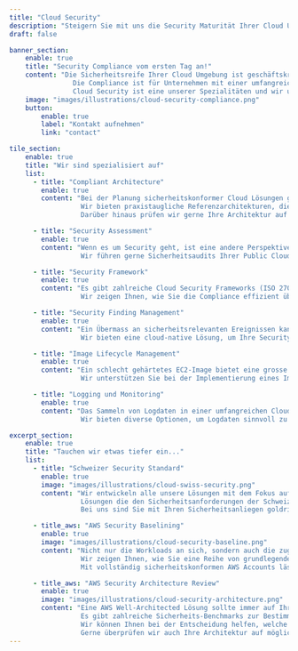 ```yaml
---
title: "Cloud Security"
description: "Steigern Sie mit uns die Security Maturität Ihrer Cloud Umgebung."
draft: false

banner_section:
    enable: true
    title: "Security Compliance vom ersten Tag an!"
    content: "Die Sicherheitsreife Ihrer Cloud Umgebung ist geschäftskritisch.
                Die Compliance ist für Unternehmen mit einer umfangreichen Applikationslandschaft eine grosse Herausforderung.<br><br>
                Cloud Security ist eine unserer Spezialitäten und wir unterstützen Sie gerne!"
    image: "images/illustrations/cloud-security-compliance.png"
    button:
        enable: true
        label: "Kontakt aufnehmen"
        link: "contact"

tile_section:
    enable: true
    title: "Wir sind spezialisiert auf"
    list:
      - title: "Compliant Architecture"
        enable: true
        content: "Bei der Planung sicherheitskonformer Cloud Lösungen gibt es viele Faktoren zu berücksichtigen.<br><br>
                  Wir bieten praxistaugliche Referenzarchitekturen, die [CIS Control](/faq/#cis \"Was sind CIS Controls?\") konform sind.
                  Darüber hinaus prüfen wir gerne Ihre Architektur auf mögliche Schwachstellen."

      - title: "Security Assessment"
        enable: true
        content: "Wenn es um Security geht, ist eine andere Perspektive von einer unbeteiligten Stelle sehr wertvoll.<br><br>
                  Wir führen gerne Sicherheitsaudits Ihrer Public Cloud Umgebung durch und helfen Ihnen, die gefundenen Mängel zu beheben."

      - title: "Security Framework"
        enable: true
        content: "Es gibt zahlreiche Cloud Security Frameworks (ISO 27000, CIS Controls, BSI C5, NIST) mit diversen Schwerpunkten.<br><br>
                  Wir zeigen Ihnen, wie Sie die Compliance effizient überwachen und im Verletzungsfall angemessen reagieren können."

      - title: "Security Finding Management"
        enable: true
        content: "Ein Übermass an sicherheitsrelevanten Ereignissen kann Sie in einer kritischen Situation schnell handlungsunfähig machen.<br><br>
                  Wir bieten eine cloud-native Lösung, um Ihre Security Finding unter Kontrolle zu bringen."

      - title: "Image Lifecycle Management"
        enable: true
        content: "Ein schlecht gehärtetes EC2-Image bietet eine grosse Angriffsfläche.<br><br>
                  Wir unterstützen Sie bei der Implementierung eines Image-Backing Prozesses, der Ihr Unternehmen mit gehärteten EC2-Images versorgt und diese kontinuierlich validiert."

      - title: "Logging und Monitoring"
        enable: true
        content: "Das Sammeln von Logdaten in einer umfangreichen Cloud Umgebung kann schnell zu einer grossen Herausforderung werden.<br><br>
                  Wir bieten diverse Optionen, um Logdaten sinnvoll zu sammeln und an eine Monitoring-Lösung Ihrer Wahl weiterzuleiten."

excerpt_section:
    enable: true
    title: "Tauchen wir etwas tiefer ein..."
    list:
      - title: "Schweizer Security Standard"
        enable: true
        image: "images/illustrations/cloud-swiss-security.png"
        content: "Wir entwickeln alle unsere Lösungen mit dem Fokus auf Schweizer Security Standards.<br>
                  Lösungen die den Sicherheitsanforderungen der Schweizer Finanzinstitute entsprechen, lassen wenig Raum für Schwachstellen.
                  Bei uns sind Sie mit Ihren Sicherheitsanliegen goldrichtig!"

      - title_aws: "AWS Security Baselining"
        enable: true
        image: "images/illustrations/cloud-security-baseline.png"
        content: "Nicht nur die Workloads an sich, sondern auch die zugrunde liegende [Cloud Foundation](/faq/#foundation \"Was ist eine Cloud Foundation?\") muss sicherheitskonform sein.<br>
                  Wir zeigen Ihnen, wie Sie eine Reihe von grundlegenden Sicherheitskontrollen in Ihrer AWS Organisation definieren und implementieren.
                  Mit vollständig sicherheitskonformen AWS Accounts lässt es sich nachts einfach besser schlafen."

      - title_aws: "AWS Security Architecture Review"
        enable: true
        image: "images/illustrations/cloud-security-architecture.png"
        content: "Eine AWS Well-Architected Lösung sollte immer auf Ihre individuellen Sicherheitsanforderungen abgestimmt sein.<br>
                  Es gibt zahlreiche Sicherheits-Benchmarks zur Bestimmung der Compliance-Rate. 
                  Wir können Ihnen bei der Entscheidung helfen, welche Kriterien berücksichtigt werden sollen.
                  Gerne überprüfen wir auch Ihre Architektur auf mögliche Sicherheitslücken und stellen Ihnen Referenzarchitekturen zur Verfügung."
---
```

